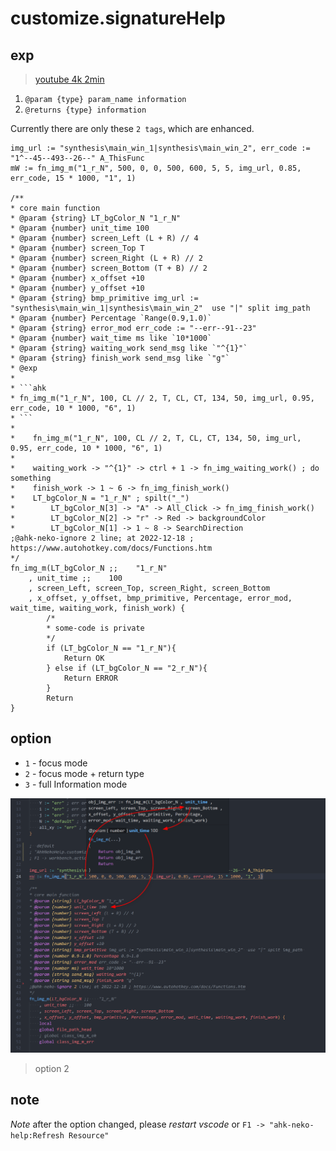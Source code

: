 # customize.signatureHelp

## exp

> [youtube 4k 2min](https://www.youtube.com/watch?v=clvD7z7YjHM)

1. `@param {type} param_name information`
2. `@returns {type} information`

Currently there are only these `2 tags`, which are enhanced.

````ahk
img_url := "synthesis\main_win_1|synthesis\main_win_2", err_code := "1^--45--493--26--" A_ThisFunc
mW := fn_img_m("1_r_N", 500, 0, 0, 500, 600, 5, 5, img_url, 0.85, err_code, 15 * 1000, "1", 1)

/**
* core main function
* @param {string} LT_bgColor_N "1_r_N"
* @param {number} unit_time 100
* @param {number} screen_Left (L + R) // 4
* @param {number} screen_Top T
* @param {number} screen_Right (L + R) // 2
* @param {number} screen_Bottom (T + B) // 2
* @param {number} x_offset +10
* @param {number} y_offset +10
* @param {string} bmp_primitive img_url := "synthesis\main_win_1|synthesis\main_win_2"  use "|" split img_path 
* @param {number} Percentage `Range(0.9,1.0)`
* @param {string} error_mod err_code := "--err--91--23"
* @param {number} wait_time ms like `10*1000`
* @param {string} waiting_work send_msg like `"^{1}"`
* @param {string} finish_work send_msg like `"g"`
* @exp
*
* ```ahk
* fn_img_m("1_r_N", 100, CL // 2, T, CL, CT, 134, 50, img_url, 0.95, err_code, 10 * 1000, "6", 1)
* ```
*
*    fn_img_m("1_r_N", 100, CL // 2, T, CL, CT, 134, 50, img_url, 0.95, err_code, 10 * 1000, "6", 1)
*
*    waiting_work -> "^{1}" -> ctrl + 1 -> fn_img_waiting_work() ; do something
*    finish_work -> 1 ~ 6 -> fn_img_finish_work()
*    LT_bgColor_N = "1_r_N" ; spilt("_")
*        LT_bgColor_N[3] -> "A" -> All_Click -> fn_img_finish_work()
*        LT_bgColor_N[2] -> "r" -> Red -> backgroundColor
*        LT_bgColor_N[1] -> 1 ~ 8 -> SearchDirection
;@ahk-neko-ignore 2 line; at 2022-12-18 ; https://www.autohotkey.com/docs/Functions.htm
*/
fn_img_m(LT_bgColor_N ;;    "1_r_N"
    , unit_time ;;    100
    , screen_Left, screen_Top, screen_Right, screen_Bottom
    , x_offset, y_offset, bmp_primitive, Percentage, error_mod, wait_time, waiting_work, finish_work) {
        /*
        * some-code is private 
        */
        if (LT_bgColor_N == "1_r_N"){
            Return OK
        } else if (LT_bgColor_N == "2_r_N"){
            Return ERROR
        }
        Return
}
````

## option

- `1` - focus mode
- `2` - focus mode + return type
- `3` - full Information mode

![option 2](../../image/customize.signatureHelp-2.png)

> option 2

## note

_Note_ after the option changed, please _restart vscode_ or `F1 -> "ahk-neko-help:Refresh Resource"`
